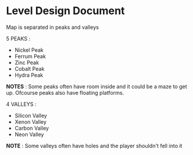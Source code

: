 # Level Design Document

Map is separated in peaks and valleys

5 PEAKS :
- Nickel Peak
- Ferrum Peak
- Zinc Peak
- Cobalt Peak
- Hydra Peak

**NOTES** : Some peaks often have room inside and it could be a maze to get up. Ofcourse peaks also have floating platforms.

4 VALLEYS :
- Silicon Valley
- Xenon Valley
- Carbon Valley
- Neon Valley

**NOTE** : Some valleys often have holes and the player shouldn't fell into it